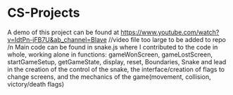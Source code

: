 # CS-Projects
A demo of this project can be found at https://www.youtube.com/watch?v=IdtPn-jFB7U&ab_channel=Blave //video file too large to be added to repo /n
Main code can be found in snake.js where I contributed to the code in whole, 
working alone in functions: gameWonScreen, gameLostScreen, startGameSetup, getGameState, display, reset, Boundaries, Snake
and lead in the creation of the control of the snake, the interface/creation of flags to change screens, and the mechanics of the game(movement, collision, victory/death flags) 

